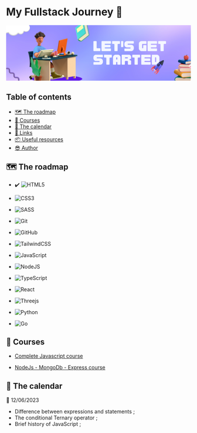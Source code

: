 # My Fullstack Journey 🎒

![Fullstack Journey](preview/readMeBanner.png)


## Table of contents

- [🗺️ The roadmap](#the-roadmap)
- [🧠 Courses](#courses)
- [📅 The calendar](#the-calendar)
- [🔗 Links](#links)
- [📦 Useful resources](#useful-resources)
- [😎 Author](#author)



## 🗺️ The roadmap

- ✔️ ![HTML5](https://img.shields.io/badge/html5-%23E34F26.svg?style=for-the-badge&logo=html5&logoColor=white)

- ![CSS3](https://img.shields.io/badge/css3-%231572B6.svg?style=for-the-badge&logo=css3&logoColor=white)

- ![SASS](https://img.shields.io/badge/SASS-hotpink.svg?style=for-the-badge&logo=SASS&logoColor=white)

- ![Git](https://img.shields.io/badge/git-%23F05033.svg?style=for-the-badge&logo=git&logoColor=white)

- ![GitHub](https://img.shields.io/badge/github-%23121011.svg?style=for-the-badge&logo=github&logoColor=white)

- ![TailwindCSS](https://img.shields.io/badge/tailwindcss-%2338B2AC.svg?style=for-the-badge&logo=tailwind-css&logoColor=white)

- ![JavaScript](https://img.shields.io/badge/javascript-%23323330.svg?style=for-the-badge&logo=javascript&logoColor=%23F7DF1E)

- ![NodeJS](https://img.shields.io/badge/node.js-6DA55F?style=for-the-badge&logo=node.js&logoColor=white)

- ![TypeScript](https://img.shields.io/badge/typescript-%23007ACC.svg?style=for-the-badge&logo=typescript&logoColor=white)

- ![React](https://img.shields.io/badge/react-%2320232a.svg?style=for-the-badge&logo=react&logoColor=%2361DAFB)


- ![Threejs](https://img.shields.io/badge/threejs-black?style=for-the-badge&logo=three.js&logoColor=white)

- ![Python](https://img.shields.io/badge/python-3670A0?style=for-the-badge&logo=python&logoColor=ffdd54)

- ![Go](https://img.shields.io/badge/go-%2300ADD8.svg?style=for-the-badge&logo=go&logoColor=white)

## 🧠 Courses

- [Complete Javascript course](https://www.udemy.com/course/the-complete-javascript-course/)

- [NodeJs - MongoDb - Express course](https://www.udemy.com/course/nodejs-express-mongodb-bootcamp/)


## 📅 The calendar

📆 12/06/2023
- Difference between expressions and statements ;
- The conditional Ternary operator ;
- Brief history of JavaScript ;